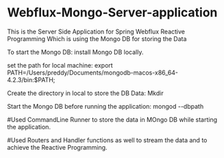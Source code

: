 # Webflux-Mongo-Server-application

This is the Server Side Application for Spring Webflux Reactive Programming
Which is using the Mongo DB for storing the Data

To start the Mongo DB:
install Mongo DB locally.

set the path for local machine: export PATH=/Users/preddy/Documents/mongodb-macos-x86_64-4.2.3/bin:$PATH;

Create the directory in local to store the DB Data:
 Mkdir <Directory-path>
 
 Start the Mongo DB before running the application:
 mongod --dbpath <path to data directory>
 
 #Used CommandLine Runner to store the data in MOngo DB while starting the application.
 
 #Used Routers and Handler functions as well to stream the data and to achieve the Reactive Programming.
